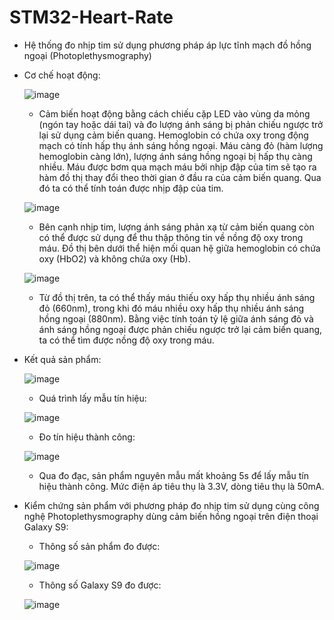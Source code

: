 # STM32-Heart-Rate
* Hệ thống đo nhịp tim sử dụng phương pháp áp lực tĩnh mạch đồ hồng ngoại (Photoplethysmography)
* Cơ chế hoạt động:

  ![image](https://github.com/user-attachments/assets/dea95c62-7c00-4ebd-8d2c-8e97d1275e73)
  
  - Cảm biến hoạt động bằng cách chiếu cặp LED vào vùng da mỏng (ngón tay hoặc dái tai) và đo lượng ánh sáng bị phản chiếu ngược trở lại sử dụng cảm biến quang. Hemoglobin có chứa oxy trong động mạch có tính hấp thụ ánh sáng hồng ngoại. Máu càng đỏ (hàm lượng hemoglobin càng lớn), lượng ánh sáng hồng ngoại bị hấp thụ càng nhiều. Máu được bơm qua mạch máu bởi nhịp đập của tim sẽ tạo ra hàm đồ thị thay đổi theo thời gian ở đầu ra của cảm biến quang. Qua đó ta có thể tính toán được nhịp đập của tim.

  ![image](https://github.com/user-attachments/assets/53c8fa13-ee59-4334-91c9-bf2cb2053493)
  
  - Bên cạnh nhịp tim, lượng ánh sáng phản xạ từ cảm biến quang còn có thể được sử dụng để thu thập thông tin về nồng độ oxy trong máu. Đồ thị bên dưới thể hiện mối quan hệ giữa hemoglobin có chứa oxy (HbO2) và không chứa oxy (Hb).

  ![image](https://github.com/user-attachments/assets/00178108-e62b-4cef-acb9-ffed52bfb681)
  
  - Từ đồ thị trên, ta có thể thấy máu thiếu oxy hấp thụ nhiều ánh sáng đỏ (660nm), trong khi đó máu nhiều oxy hấp thụ nhiều ánh sáng hồng ngoại (880nm). Bằng việc tính toán tỷ lệ giữa ánh sáng đỏ và ánh sáng hồng ngoại được phản chiếu ngược trở lại cảm biến quang, ta có thể tìm được nồng độ oxy trong máu.
* Kết quả sản phẩm:

  ![image](https://github.com/user-attachments/assets/41dbb09f-6579-4e97-bc41-f57ed9fe7888)
  
  - Quá trình lấy mẫu tín hiệu:
    
  ![image](https://github.com/user-attachments/assets/fb8752fe-fc49-45a1-b01d-512b5786a2d0)
  
  - Đo tín hiệu thành công:
    
  ![image](https://github.com/user-attachments/assets/8c4b18b4-c99d-4de6-882b-ec2942f4b5e8)
  
  - Qua đo đạc, sản phẩm nguyên mẫu mất khoảng 5s để lấy mẫu tín hiệu thành công. Mức điện áp tiêu thụ là 3.3V, dòng tiêu thụ là 50mA.
* Kiểm chứng sản phẩm với phương pháp đo nhịp tim sử dụng cùng công nghệ Photoplethysmography dùng cảm biến hồng ngoại trên điện thoại Galaxy S9:
  - Thông số sản phẩm đo được:
    
  ![image](https://github.com/user-attachments/assets/6e0ef704-7f07-4a44-8211-5f982c466265)
  
  - Thông số Galaxy S9 đo được:
    
  ![image](https://github.com/user-attachments/assets/16fbc4c5-a70b-4ed6-9e6c-c33683a54041)
  
 

    





  
